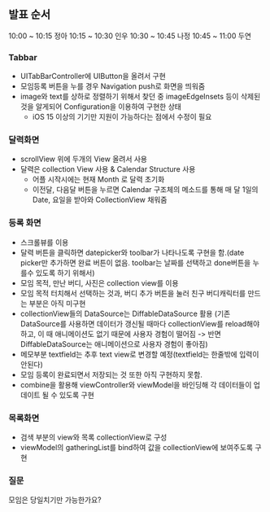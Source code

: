 ## 발표 순서

10:00 ~ 10:15 정아
10:15 ~ 10:30 인우
10:30 ~ 10:45 나정
10:45 ~ 11:00 두연


### Tabbar

- UITabBarController에 UIButton을 올려서 구현
- 모임등록 버튼을 누를 경우 Navigation push로 화면을 띄워줌
- image와 text를 상하로 정렬하기 위해서 찾던 중 imageEdgeInsets 등이 삭제된 것을 알게되어 Configuration을 이용하여 구현한 상태
    - iOS 15 이상의 기기만 지원이 가능하다는 점에서 수정이 필요

### 달력화면

- scrollView 위에 두개의 View 올려서 사용
- 달력은 collection View 사용 & Calendar Structure 사용
    - 어플 시작시에는 현재 Month 로 달력 초기화
    - 이전달, 다음달 버튼을 누르면 Calendar 구조체의 메소드를 통해 매 달 1일의 Date, 요일을 받아와 CollectionView 채워줌

### 등록 화면
- 스크롤뷰를 이용
- 달력 버튼을 클릭하면 datepicker와 toolbar가 나타나도록 구현을 함.(date picker만 추가하면 완료 버튼이 없음. toolbar는 날짜를 선택하고 done버튼을 누를수 있도록 하기 위해서)
- 모임 목적, 만난 버디, 사진은 collection view를 이용
- 모임 목적 터치해서 선택하는 것과, 버디 추가 버튼을 눌러 친구 버디캐릭터를 만드는 부분은 아직 미구현
- collectionView들의 DataSource는 DiffableDataSource 활용 (기존 DataSource를 사용하면 데이터가 갱신될 때마다 collectionView를 reload해야하고, 이 때 애니메이션도 없기 때문에 사용자 경험이 떨어짐 -> 반면 DiffableDataSource는 애니메이션으로 사용자 경험이 좋아짐)
- 메모부분 textfield는 추후 text view로 변경할 예정(textfield는 한줄밖에 입력이 안된다) 
- 모임 등록이 완료되면서 저장되는 것 또한 아직 구현하지 못함.
- combine을 활용해 viewController와 viewModel을 바인딩해 각 데이터들이 업데이트 될 수 있도록 구현

### 목록화면

- 검색 부분의 view와 목록 collectionView로 구성
- viewModel의 gatheringList를 bind하여 값을 collectionView에 보여주도록 구현


### 질문

모임은 당일치기만 가능한가요?